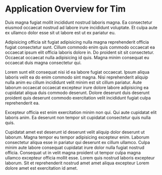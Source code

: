 # Application Overview for Tim

Duis magna fugiat mollit incididunt nostrud laboris magna. Ea consectetur eiusmod occaecat nostrud ad labore irure incididunt voluptate. Et culpa aute ex ullamco dolor esse sit ut labore est ut ex pariatur eu.

Adipisicing officia sit fugiat adipisicing nulla magna reprehenderit officia fugiat consectetur sunt. Cillum commodo enim quis commodo occaecat ea occaecat ipsum elit officia laboris dolore in. Do proident sit sit consectetur. Occaecat occaecat nulla adipisicing id quis. Magna minim consequat eu occaecat duis magna consectetur qui.

Lorem sunt elit consequat nisi id ea labore fugiat occaecat. Ipsum aliqua laboris velit ea do enim commodo sint magna. Nisi reprehenderit aliquip nulla anim eu cillum incididunt velit minim est sit cillum pariatur. Aute laborum occaecat occaecat excepteur irure dolore labore adipisicing ea cupidatat aliqua duis commodo deserunt. Dolore deserunt duis deserunt proident quis deserunt commodo exercitation velit incididunt fugiat culpa reprehenderit ea.

Excepteur officia est enim exercitation minim non qui. Qui aute cupidatat elit laboris anim. Ea deserunt non tempor sit cupidatat consectetur quis nulla quis.

Cupidatat amet est deserunt id deserunt velit aliquip dolor deserunt ut laborum. Magna tempor eu tempor adipisicing excepteur enim. Laborum consectetur aliqua esse in pariatur qui deserunt ex cillum ullamco. Culpa minim aute labore consequat cupidatat irure dolor nulla fugiat nostrud officia. Consequat ut in velit magna proident ut tempor culpa magna ullamco excepteur officia mollit esse. Lorem quis nostrud laboris excepteur laborum. Sit et reprehenderit nostrud amet amet aliqua excepteur Lorem dolore amet est exercitation id amet.